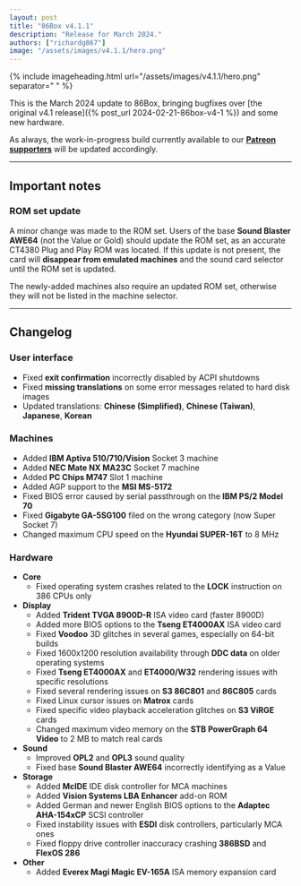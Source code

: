 ```yaml
---
layout: post
title: "86Box v4.1.1"
description: "Release for March 2024."
authors: ["richardg867"]
image: "/assets/images/v4.1.1/hero.png"
---
```


{% include imageheading.html url="/assets/images/v4.1.1/hero.png" separator=" " %}

This is the March 2024 update to 86Box, bringing bugfixes over [the original v4.1 release]({% post_url 2024-02-21-86box-v4-1 %}) and some new hardware.

As always, the work-in-progress build currently available to our [**Patreon supporters**](https://www.patreon.com/86box) will be updated accordingly.

<hr />

## Important notes

### ROM set update

A minor change was made to the ROM set. Users of the base **Sound Blaster AWE64** (not the Value or Gold) should update the ROM set, as an accurate CT4380 Plug and Play ROM was located. If this update is not present, the card will **disappear from emulated machines** and the sound card selector until the ROM set is updated.

The newly-added machines also require an updated ROM set, otherwise they will not be listed in the machine selector.

<hr />

## Changelog

### User interface

* Fixed **exit confirmation** incorrectly disabled by ACPI shutdowns
* Fixed **missing translations** on some error messages related to hard disk images
* Updated translations: **Chinese (Simplified)**, **Chinese (Taiwan)**, **Japanese**, **Korean**

### Machines

* Added **IBM Aptiva 510/710/Vision** Socket 3 machine
* Added **NEC Mate NX MA23C** Socket 7 machine
* Added **PC Chips M747** Slot 1 machine
* Added AGP support to the **MSI MS-5172**
* Fixed BIOS error caused by serial passthrough on the **IBM PS/2 Model 70**
* Fixed **Gigabyte GA-5SG100** filed on the wrong category (now Super Socket 7)
* Changed maximum CPU speed on the **Hyundai SUPER-16T** to 8 MHz

### Hardware

* **Core**
  * Fixed operating system crashes related to the **LOCK** instruction on 386 CPUs only
* **Display**
  * Added **Trident TVGA 8900D-R** ISA video card (faster 8900D)
  * Added more BIOS options to the **Tseng ET4000AX** ISA video card
  * Fixed **Voodoo** 3D glitches in several games, especially on 64-bit builds
  * Fixed 1600x1200 resolution availability through **DDC data** on older operating systems
  * Fixed **Tseng ET4000AX** and **ET4000/W32** rendering issues with specific resolutions
  * Fixed several rendering issues on **S3 86C801** and **86C805** cards
  * Fixed Linux cursor issues on **Matrox** cards
  * Fixed specific video playback acceleration glitches on **S3 ViRGE** cards
  * Changed maximum video memory on the **STB PowerGraph 64 Video** to 2 MB to match real cards
* **Sound**
  * Improved **OPL2** and **OPL3** sound quality
  * Fixed base **Sound Blaster AWE64** incorrectly identifying as a Value
* **Storage**
  * Added **McIDE** IDE disk controller for MCA machines
  * Added **Vision Systems LBA Enhancer** add-on ROM
  * Added German and newer English BIOS options to the **Adaptec AHA-154xCP** SCSI controller
  * Fixed instability issues with **ESDI** disk controllers, particularly MCA ones
  * Fixed floppy drive controller inaccuracy crashing **386BSD** and **FlexOS 286**
* **Other**
  * Added **Everex Magi Magic EV-165A** ISA memory expansion card
